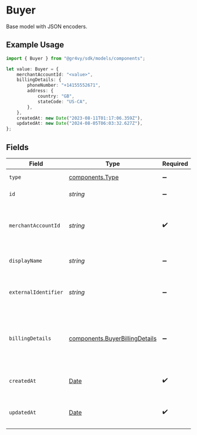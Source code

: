 # Buyer

Base model with JSON encoders.

## Example Usage

```typescript
import { Buyer } from "@gr4vy/sdk/models/components";

let value: Buyer = {
    merchantAccountId: "<value>",
    billingDetails: {
        phoneNumber: "+14155552671",
        address: {
            country: "GB",
            stateCode: "US-CA",
        },
    },
    createdAt: new Date("2023-08-11T01:17:06.359Z"),
    updatedAt: new Date("2024-08-05T06:03:32.627Z"),
};
```

## Fields

| Field                                                                                         | Type                                                                                          | Required                                                                                      | Description                                                                                   |
| --------------------------------------------------------------------------------------------- | --------------------------------------------------------------------------------------------- | --------------------------------------------------------------------------------------------- | --------------------------------------------------------------------------------------------- |
| `type`                                                                                        | [components.Type](../../models/components/type.md)                                            | :heavy_minus_sign:                                                                            | Always `buyer`.                                                                               |
| `id`                                                                                          | *string*                                                                                      | :heavy_minus_sign:                                                                            | The ID for the buyer.                                                                         |
| `merchantAccountId`                                                                           | *string*                                                                                      | :heavy_check_mark:                                                                            | The ID of the merchant account this buyer belongs to.                                         |
| `displayName`                                                                                 | *string*                                                                                      | :heavy_minus_sign:                                                                            | The display name for the buyer.                                                               |
| `externalIdentifier`                                                                          | *string*                                                                                      | :heavy_minus_sign:                                                                            | The merchant identifier for this buyer.                                                       |
| `billingDetails`                                                                              | [components.BuyerBillingDetails](../../models/components/buyerbillingdetails.md)              | :heavy_minus_sign:                                                                            | The billing name, address, email, and other fields for this buyer.                            |
| `createdAt`                                                                                   | [Date](https://developer.mozilla.org/en-US/docs/Web/JavaScript/Reference/Global_Objects/Date) | :heavy_check_mark:                                                                            | The date this buyer was created at.                                                           |
| `updatedAt`                                                                                   | [Date](https://developer.mozilla.org/en-US/docs/Web/JavaScript/Reference/Global_Objects/Date) | :heavy_check_mark:                                                                            | The date this buyer was last updated at.                                                      |